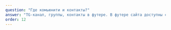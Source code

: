 ```yaml
---
question: "Где комьюнити и контакты?"
answer: "TG-канал, группы, контакты в футере. В футере сайта доступны ссылки на официальный Telegram-канал, ознакомительную группу, группу для инвесторов, а также контакты менеджера и электронная почта для предложений о сотрудничестве."
order: 12
---
```

